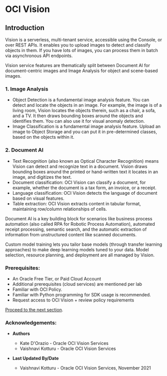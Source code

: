 # OCI Vision

## Introduction

Vision is a serverless, multi-tenant service, accessible using the Console, or over REST APIs. It enables you to upload images to detect and classify objects in them. If you have lots of images, you can process them in batch via asynchronous API endpoints.

Vision service features are thematically split between Document AI for document-centric images and Image Analysis
for object and scene-based images.

### 1. Image Analysis

* Object Detection is a fundamental image analysis feature. You can detect and locate the objects in an image. For example, the image is of a living room, Vision locates the objects therein, such as a chair, a sofa, and a TV. It then draws bounding boxes around the objects and identifies them. You can also use it for visual anomaly detection.
* Image Classification is a fundamental image analysis feature. Upload an image to Object Storage and you can put it in pre-determined classes, based on the objects within it.

### 2. Document AI

* Text Recognition (also known as Optical Character Recognition) means Vision can detect and recognize text in a document. Vision draws bounding boxes around the printed or hand-written text it locates in an image, and digitizes the text.
* Document classification: OCI Vision can classify a document, for example, whether the document is a tax form, an invoice, or a receipt.
* Language classification: OCI Vision detects the language of document based on visual features.
* Table extraction: OCI Vision extracts content in tabular format, maintaining row/column relationships of cells.

Document AI is a key building block for scenarios like business process automation (also called RPA for Robotic Process Automation), automated receipt processing, semantic search, and the automatic extraction of information from unstructured content like scanned documents.

Custom model training lets you tailor base models (through transfer learning approaches) to make deep learning models tuned to your data. Model selection, resource planning, and deployment are all managed by Vision.

### Prerequisites:
* An Oracle Free Tier, or Paid Cloud Account
* Additional prerequisites (cloud services) are mentioned per lab
* Familiar with OCI Policy.
* Familiar with Python programming for SDK usage is recommended.
* Request access to OCI Vision + review policy requirements


[Proceed to the next section](#next).

### Acknowledgements:
* **Authors**
    * Kate D'Orazio - Oracle OCI Vision Services
    * Vaishnavi Kotturu - Oracle OCI Vision Services

* **Last Updated By/Date**
    * Vaishnavi Kotturu - Oracle OCI Vision Services, November 2021
